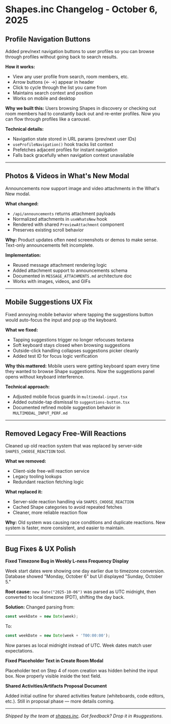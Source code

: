 # Shapes.inc Changelog - October 6, 2025

## Profile Navigation Buttons

Added prev/next navigation buttons to user profiles so you can browse through profiles without going back to search results.

**How it works:**
- View any user profile from search, room members, etc.
- Arrow buttons (← →) appear in header
- Click to cycle through the list you came from
- Maintains search context and position
- Works on mobile and desktop

**Why we built this:**
Users browsing Shapes in discovery or checking out room members had to constantly back out and re-enter profiles. Now you can flow through profiles like a carousel.

**Technical details:**
- Navigation state stored in URL params (prev/next user IDs)
- `useProfileNavigation()` hook tracks list context
- Prefetches adjacent profiles for instant navigation
- Falls back gracefully when navigation context unavailable

---

## Photos & Videos in What's New Modal

Announcements now support image and video attachments in the What's New modal.

**What changed:**
- `/api/announcements` returns attachment payloads
- Normalized attachments in `useWhatsNew` hook
- Rendered with shared `PreviewAttachment` component
- Preserves existing scroll behavior

**Why:**
Product updates often need screenshots or demos to make sense. Text-only announcements felt incomplete.

**Implementation:**
- Reused message attachment rendering logic
- Added attachment support to announcements schema
- Documented in `MESSAGE_ATTACHMENTS.md` architecture doc
- Works with images, videos, and GIFs

---

## Mobile Suggestions UX Fix

Fixed annoying mobile behavior where tapping the suggestions button would auto-focus the input and pop up the keyboard.

**What we fixed:**
- Tapping suggestions trigger no longer refocuses textarea
- Soft keyboard stays closed when browsing suggestions
- Outside-click handling collapses suggestions picker cleanly
- Added test ID for focus logic verification

**Why this mattered:**
Mobile users were getting keyboard spam every time they wanted to browse Shape suggestions. Now the suggestions panel opens without keyboard interference.

**Technical approach:**
- Adjusted mobile focus guards in `multimodal-input.tsx`
- Added outside-tap dismissal to `suggestions-button.tsx`
- Documented refined mobile suggestion behavior in `MULTIMODAL_INPUT_PERF.md`

---

## Removed Legacy Free-Will Reactions

Cleaned up old reaction system that was replaced by server-side `SHAPES_CHOOSE_REACTION` tool.

**What we removed:**
- Client-side free-will reaction service
- Legacy tooling lookups
- Redundant reaction fetching logic

**What replaced it:**
- Server-side reaction handling via `SHAPES_CHOOSE_REACTION`
- Cached Shape categories to avoid repeated fetches
- Cleaner, more reliable reaction flow

**Why:**
Old system was causing race conditions and duplicate reactions. New system is faster, more consistent, and easier to maintain.

---

## Bug Fixes & UX Polish

**Fixed Timezone Bug in Weekly L-ness Frequency Display**

Week start dates were showing one day earlier due to timezone conversion. Database showed "Monday, October 6" but UI displayed "Sunday, October 5."

**Root cause:** `new Date("2025-10-06")` was parsed as UTC midnight, then converted to local timezone (PDT), shifting the day back.

**Solution:** Changed parsing from:
```typescript
const weekDate = new Date(week);
```
To:
```typescript
const weekDate = new Date(week + 'T00:00:00');
```

Now parses as local midnight instead of UTC. Week dates match user expectations.

**Fixed Placeholder Text in Create Room Modal**

Placeholder text on Step 4 of room creation was hidden behind the input box. Now properly visible inside the text field.

**Shared Activities/Artifacts Proposal Document**

Added initial outline for shared activities feature (whiteboards, code editors, etc.). Still in proposal phase — more details coming.

---

*Shipped by the team at [shapes.inc](http://shapes.inc). Got feedback? Drop it in #suggestions.*